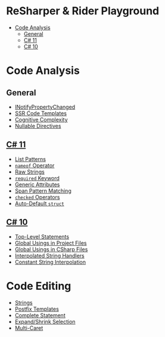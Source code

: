 # ReSharper & Rider Playground

<!-- TOC -->
* [Code Analysis](#code-analysis)
  * [General](#general)
  * [C# 11](#c#-11)
  * [C# 10](#c#-10)
<!-- TOC -->

# Code Analysis

## General

- [INotifyPropertyChanged](src/CodeAnalysis/NotifyPropertyChanged.cs)
- [SSR Code Templates](src/CodeAnalysis/CodeTemplates.cs)
- [Cognitive Complexity](src/CodeAnalysis/CognitiveComplexity.cs)
- [Nullable Directives](src/CodeAnalysis/NullableDirectives.cs)

## [C# 11](src/CSharp11/CSharp11.csproj)

- [List Patterns](src/CSharp11/ListPatterns.cs)
- [`nameof` Operator](src/CSharp11/NameofOperator.cs)
- [Raw Strings](src/CSharp11/RawStrings.cs)
- [`required` Keyword](src/CSharp11/RequiredKeyword.cs)
- [Generic Attributes](src/CSharp11/GenericAttributes.cs)
- [Span Pattern Matching](src/CSharp11/SpanPatternMatching.cs)
- [`checked` Operators](src/CSharp11/CheckedOperators.cs)
- [Auto-Default `struct`](src/CSharp11/AutoDefaultStructs.cs)

## [C# 10](src/CSharp10/CSharp10.csproj)

- [Top-Level Statements](src/CSharp10/TopLevelStatements.cs)
- [Global Usings in Project Files](src/CSharp10/CSharp10.csproj)
- [Global Usings in CSharp Files](src/CSharp10/GlobalUsings.cs)
- [Interpolated String Handlers](src/CSharp10/InterpolatedStringHandler.cs)
- [Constant String Interpolation](src/CSharp10/ConstantInterpolation.cs)

# Code Editing

- [Strings](src/CodeEditing/Strings.cs)
- [Postfix Templates](src/CodeEditing/PostfixTemplates.cs)
- [Complete Statement](src/CodeEditing/CompleteStatement.cs)
- [Expand/Shrink Selection](src/CodeEditing/ExpandShrinkSelection.cs)
- [Multi-Caret](src/CodeEditing/MultiCaret.cs)

[//]: # (Smurfette was here)